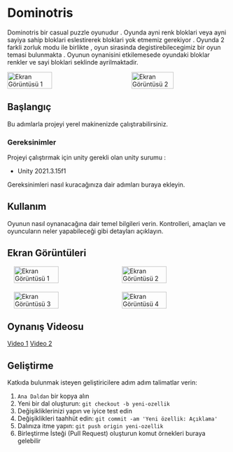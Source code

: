# Dominotris

Dominotris bir casual puzzle oyunudur . Oyunda ayni renk bloklari veya ayni sayiya sahip bloklari eslestirerek bloklari yok etmemiz gerekiyor .
Oyunda 2 farkli zorluk modu ile birlikte , oyun sirasinda degistirebilecegimiz bir oyun temasi bulunmakta . 
Oyunun oynanisini etkilemesede oyundaki bloklar renkler ve sayi bloklari seklinde ayrilmaktadir.

<div style="display: flex; justify-content: space-between;">
  <img src="https://github.com/esware/Dominotris/assets/48649947/f70664b4-f2fd-467b-b55f-d8f583085856" alt="Ekran Görüntüsü 1" width="45%">
  <img src="https://github.com/esware/Dominotris/assets/48649947/bba9498c-1450-42ed-b0ad-6fd67681e5e8" alt="Ekran Görüntüsü 2" width="43.7%">
</div>


## Başlangıç

Bu adımlarla projeyi yerel makinenizde çalıştırabilirsiniz.

### Gereksinimler

Projeyi çalıştırmak için unity gerekli olan unity surumu :

- Unity 2021.3.15f1

Gereksinimleri nasıl kuracağınıza dair adımları buraya ekleyin.

## Kullanım

Oyunun nasıl oynanacağına dair temel bilgileri verin. Kontrolleri, amaçları ve oyuncuların neler yapabileceği gibi detayları açıklayın.

## Ekran Görüntüleri

<div style="display: flex; justify-content: center;">
  <img src="https://github.com/esware/Dominotris/assets/48649947/b7f73426-d64c-4666-9c25-946824b4b79f.png" alt="Ekran Görüntüsü 1" style="margin-right: 20px;" width="45%">
  <img src="https://github.com/esware/Dominotris/assets/48649947/e14c0e67-84a7-4812-bef4-badb908df904.png" alt="Ekran Görüntüsü 2" width="45%">
</div>
<div style="display: flex; justify-content: center; margin-top: 20px;">
  <img src="https://github.com/esware/Dominotris/assets/48649947/49567b22-1288-43bf-8905-d2300bacf669.png" alt="Ekran Görüntüsü 3" style="margin-right: 20px;" width="45%">
  <img src="https://github.com/esware/Dominotris/assets/48649947/e21f923e-ceb1-474a-a857-e1109479a339.png" alt="Ekran Görüntüsü 4" width="45%">
</div>








## Oynanış Videosu

[Video 1](https://github.com/esware/Dominotris/assets/48649947/95070373-82e4-4757-9a67-406132ea5403)
[Video 2](https://github.com/esware/Dominotris/assets/48649947/39b5e83a-5b8e-40d6-aea0-17e9bc0b2b07)



## Geliştirme

Katkıda bulunmak isteyen geliştiricilere adım adım talimatlar verin:

1. `Ana Daldan` bir kopya alın
2. Yeni bir dal oluşturun: `git checkout -b yeni-ozellik`
3. Değişikliklerinizi yapın ve iyice test edin
4. Değişiklikleri taahhüt edin: `git commit -am 'Yeni özellik: Açıklama'`
5. Dalınıza itme yapın: `git push origin yeni-ozellik`
6. Birleştirme İsteği (Pull Request) oluşturun
komut örnekleri buraya gelebilir
